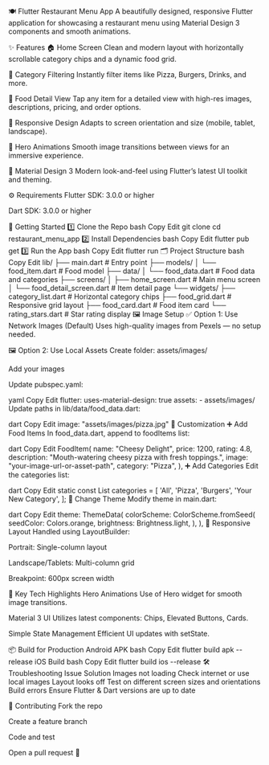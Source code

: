 🍽️ Flutter Restaurant Menu App
A beautifully designed, responsive Flutter application for showcasing a restaurant menu using Material Design 3 components and smooth animations.

✨ Features
🏠 Home Screen
Clean and modern layout with horizontally scrollable category chips and a dynamic food grid.

🍕 Category Filtering
Instantly filter items like Pizza, Burgers, Drinks, and more.

📱 Food Detail View
Tap any item for a detailed view with high-res images, descriptions, pricing, and order options.

📐 Responsive Design
Adapts to screen orientation and size (mobile, tablet, landscape).

💫 Hero Animations
Smooth image transitions between views for an immersive experience.

🎨 Material Design 3
Modern look-and-feel using Flutter’s latest UI toolkit and theming.

⚙️ Requirements
Flutter SDK: 3.0.0 or higher

Dart SDK: 3.0.0 or higher

🚀 Getting Started
1️⃣ Clone the Repo
bash
Copy
Edit
git clone <repository-url>
cd restaurant_menu_app
2️⃣ Install Dependencies
bash
Copy
Edit
flutter pub get
3️⃣ Run the App
bash
Copy
Edit
flutter run
🗂️ Project Structure
bash
Copy
Edit
lib/
├── main.dart                     # Entry point
├── models/
│   └── food_item.dart            # Food model
├── data/
│   └── food_data.dart            # Food data and categories
├── screens/
│   ├── home_screen.dart          # Main menu screen
│   └── food_detail_screen.dart   # Item detail page
└── widgets/
    ├── category_list.dart        # Horizontal category chips
    ├── food_grid.dart            # Responsive grid layout
    ├── food_card.dart            # Food item card
    └── rating_stars.dart         # Star rating display
🖼️ Image Setup
✅ Option 1: Use Network Images (Default)
Uses high-quality images from Pexels — no setup needed.

🖼️ Option 2: Use Local Assets
Create folder: assets/images/

Add your images

Update pubspec.yaml:

yaml
Copy
Edit
flutter:
  uses-material-design: true
  assets:
    - assets/images/
Update paths in lib/data/food_data.dart:

dart
Copy
Edit
image: "assets/images/pizza.jpg"
🧩 Customization
➕ Add Food Items
In food_data.dart, append to foodItems list:

dart
Copy
Edit
FoodItem(
  name: "Cheesy Delight",
  price: 1200,
  rating: 4.8,
  description: "Mouth-watering cheesy pizza with fresh toppings.",
  image: "your-image-url-or-asset-path",
  category: "Pizza",
),
➕ Add Categories
Edit the categories list:

dart
Copy
Edit
static const List<String> categories = [
  'All',
  'Pizza',
  'Burgers',
  'Your New Category',
];
🎨 Change Theme
Modify theme in main.dart:

dart
Copy
Edit
theme: ThemeData(
  colorScheme: ColorScheme.fromSeed(
    seedColor: Colors.orange,
    brightness: Brightness.light,
  ),
),
📱 Responsive Layout
Handled using LayoutBuilder:

Portrait: Single-column layout

Landscape/Tablets: Multi-column grid

Breakpoint: 600px screen width

🧠 Key Tech Highlights
Hero Animations
Use of Hero widget for smooth image transitions.

Material 3 UI
Utilizes latest components: Chips, Elevated Buttons, Cards.

Simple State Management
Efficient UI updates with setState.

📦 Build for Production
Android APK
bash
Copy
Edit
flutter build apk --release
iOS Build
bash
Copy
Edit
flutter build ios --release
🛠️ Troubleshooting
Issue	Solution
Images not loading	Check internet or use local images
Layout looks off	Test on different screen sizes and orientations
Build errors	Ensure Flutter & Dart versions are up to date

🤝 Contributing
Fork the repo

Create a feature branch

Code and test

Open a pull request 🎉
